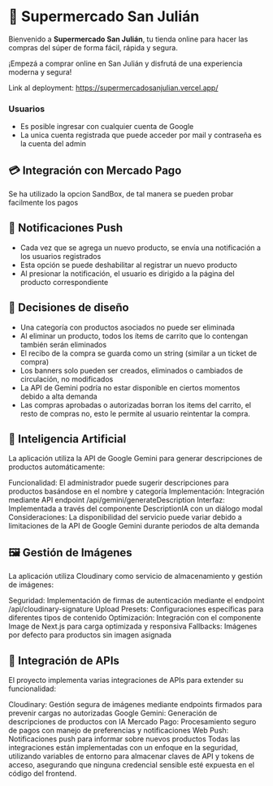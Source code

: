 # 🛒 Supermercado San Julián

Bienvenido a **Supermercado San Julián**, tu tienda online para hacer las compras del súper de forma fácil, rápida y segura.

¡Empezá a comprar online en San Julián y disfrutá de una experiencia moderna y segura!

Link al deployment: https://supermercadosanjulian.vercel.app/


### Usuarios
- Es posible ingresar con cualquier cuenta de Google
- La unica cuenta registrada que puede acceder por mail y contraseña es la cuenta del admin


## 💳 Integración con Mercado Pago
Se ha utilizado la opcion SandBox, de tal manera se pueden probar facilmente los pagos


## 📱 Notificaciones Push
- Cada vez que se agrega un nuevo producto, se envía una notificación a los usuarios registrados
- Esta opción se puede deshabilitar al registrar un nuevo producto
- Al presionar la notificación, el usuario es dirigido a la página del producto correspondiente

## 🔧 Decisiones de diseño
- Una categoría con productos asociados no puede ser eliminada
- Al eliminar un producto, todos los ítems de carrito que lo contengan también serán eliminados
- El recibo de la compra se guarda como un string (similar a un ticket de compra)
- Los banners solo pueden ser creados, eliminados o cambiados de circulación, no modificados
- La API de Gemini podría no estar disponible en ciertos momentos debido a alta demanda
- Las compras aprobadas o autorizadas borran los items del carrito, el resto de compras no, esto le permite al usuario reintentar la compra.


## 🤖 Inteligencia Artificial
La aplicación utiliza la API de Google Gemini para generar descripciones de productos automáticamente:

Funcionalidad: El administrador puede sugerir descripciones para productos basándose en el nombre y categoría
Implementación: Integración mediante API endpoint /api/gemini/generateDescription
Interfaz: Implementada a través del componente DescriptionIA con un diálogo modal
Consideraciones: La disponibilidad del servicio puede variar debido a limitaciones de la API de Google Gemini durante periodos de alta demanda


## 🖼️ Gestión de Imágenes
La aplicación utiliza Cloudinary como servicio de almacenamiento y gestión de imágenes:

Seguridad: Implementación de firmas de autenticación mediante el endpoint /api/cloudinary-signature
Upload Presets: Configuraciones específicas para diferentes tipos de contenido
Optimización: Integración con el componente Image de Next.js para carga optimizada y responsiva
Fallbacks: Imágenes por defecto para productos sin imagen asignada


## 🔌 Integración de APIs
El proyecto implementa varias integraciones de APIs para extender su funcionalidad:

Cloudinary: Gestión segura de imágenes mediante endpoints firmados para prevenir cargas no autorizadas
Google Gemini: Generación de descripciones de productos con IA
Mercado Pago: Procesamiento seguro de pagos con manejo de preferencias y notificaciones
Web Push: Notificaciones push para informar sobre nuevos productos
Todas las integraciones están implementadas con un enfoque en la seguridad, utilizando variables de entorno para almacenar claves de API y tokens de acceso, asegurando que ninguna credencial sensible esté expuesta en el código del frontend.

